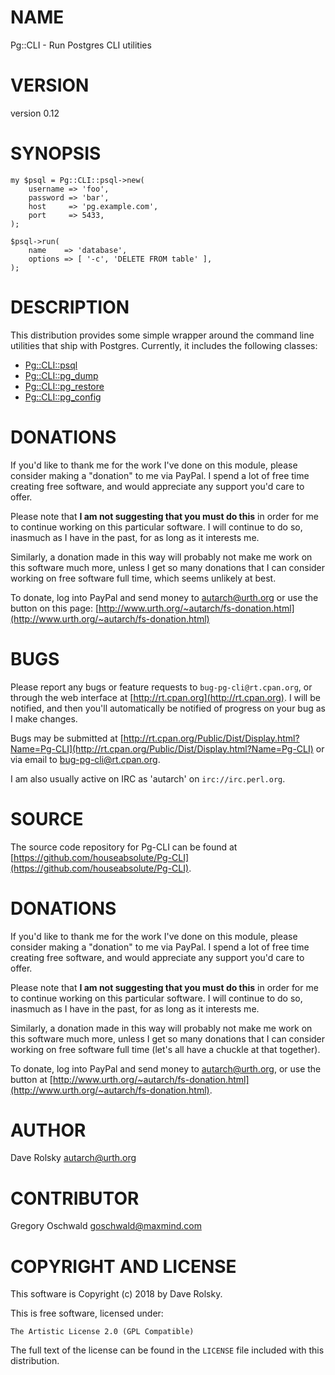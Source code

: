# NAME

Pg::CLI - Run Postgres CLI utilities

# VERSION

version 0.12

# SYNOPSIS

    my $psql = Pg::CLI::psql->new(
        username => 'foo',
        password => 'bar',
        host     => 'pg.example.com',
        port     => 5433,
    );

    $psql->run(
        name    => 'database',
        options => [ '-c', 'DELETE FROM table' ],
    );

# DESCRIPTION

This distribution provides some simple wrapper around the command line
utilities that ship with Postgres. Currently, it includes the following
classes:

- [Pg::CLI::psql](https://metacpan.org/pod/Pg::CLI::psql)
- [Pg::CLI::pg\_dump](https://metacpan.org/pod/Pg::CLI::pg_dump)
- [Pg::CLI::pg\_restore](https://metacpan.org/pod/Pg::CLI::pg_restore)
- [Pg::CLI::pg\_config](https://metacpan.org/pod/Pg::CLI::pg_config)

# DONATIONS

If you'd like to thank me for the work I've done on this module, please
consider making a "donation" to me via PayPal. I spend a lot of free time
creating free software, and would appreciate any support you'd care to offer.

Please note that **I am not suggesting that you must do this** in order for me
to continue working on this particular software. I will continue to do so,
inasmuch as I have in the past, for as long as it interests me.

Similarly, a donation made in this way will probably not make me work on this
software much more, unless I get so many donations that I can consider working
on free software full time, which seems unlikely at best.

To donate, log into PayPal and send money to autarch@urth.org or use the
button on this page: [http://www.urth.org/~autarch/fs-donation.html](http://www.urth.org/~autarch/fs-donation.html)

# BUGS

Please report any bugs or feature requests to `bug-pg-cli@rt.cpan.org`, or
through the web interface at [http://rt.cpan.org](http://rt.cpan.org).  I will be notified, and
then you'll automatically be notified of progress on your bug as I make
changes.

Bugs may be submitted at [http://rt.cpan.org/Public/Dist/Display.html?Name=Pg-CLI](http://rt.cpan.org/Public/Dist/Display.html?Name=Pg-CLI) or via email to [bug-pg-cli@rt.cpan.org](mailto:bug-pg-cli@rt.cpan.org).

I am also usually active on IRC as 'autarch' on `irc://irc.perl.org`.

# SOURCE

The source code repository for Pg-CLI can be found at [https://github.com/houseabsolute/Pg-CLI](https://github.com/houseabsolute/Pg-CLI).

# DONATIONS

If you'd like to thank me for the work I've done on this module, please
consider making a "donation" to me via PayPal. I spend a lot of free time
creating free software, and would appreciate any support you'd care to offer.

Please note that **I am not suggesting that you must do this** in order for me
to continue working on this particular software. I will continue to do so,
inasmuch as I have in the past, for as long as it interests me.

Similarly, a donation made in this way will probably not make me work on this
software much more, unless I get so many donations that I can consider working
on free software full time (let's all have a chuckle at that together).

To donate, log into PayPal and send money to autarch@urth.org, or use the
button at [http://www.urth.org/~autarch/fs-donation.html](http://www.urth.org/~autarch/fs-donation.html).

# AUTHOR

Dave Rolsky <autarch@urth.org>

# CONTRIBUTOR

Gregory Oschwald <goschwald@maxmind.com>

# COPYRIGHT AND LICENSE

This software is Copyright (c) 2018 by Dave Rolsky.

This is free software, licensed under:

    The Artistic License 2.0 (GPL Compatible)

The full text of the license can be found in the
`LICENSE` file included with this distribution.
